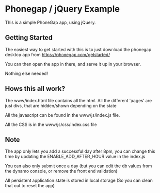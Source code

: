# Phonegap / jQuery Example

This is a simple PhoneGap app, using jQuery.

## Getting Started
The easiest way to get started with this is to just download the phonegap desktop app from https://phonegap.com/getstarted/

You can then open the app in there, and serve it up in your browser.

Nothing else needed!

## Hows this all work?
The www/index.html file contains all the html. All the different 'pages' are just divs, that are hidden/shown depending on the state

All the javascript can be found in the www/js/index.js file.

All the CSS is in the www/js/css/index.css file

## Note
The app only lets you add a successful day after 8pm, you can change this time by updating the ENABLE_ADD_AFTER_HOUR value in the index.js

You can also only submit once a day (but you can edit the db values from the dynamo console, or remove the front end validation)

All persistent application state is stored in local storage (So you can clean that out to reset the app)
